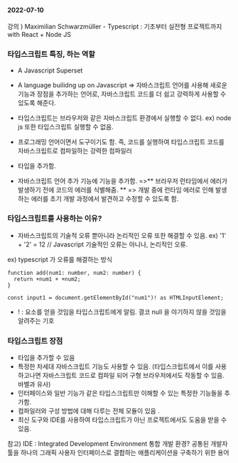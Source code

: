#### 2022-07-10

강의 ) Maximilian Schwarzmüller - Typescript : 기초부터 실전형 프로젝트까지 with React + Node JS

### 타입스크립트 특징, 하는 역할

- A Javascript Superset
- A language builidng up on Javascript
  => 자바스크립트 언어를 사용해 새로운 기능과 장점을 추가하는 언어로, 자바스크립트 코드를 더 쉽고 강력하게 사용할 수 있도록 해준다.

- 타입스크립트는 브라우저와 같은 자바스크립트 환경에서 실행할 수 없다.
  ex) node js 또한 타입스크립트 실행할 수 없음.
- 프로그래밍 언어이면서 도구이기도 함. 즉, 코드를 실행하여 타입스크립트 코드를 자바스크립트로 컴파일하는 강력한 컴파일러
- 타입을 추가함.
- 자바스크립트 언어 추가 기능에 기능을 추가함. =>** 브라우저 런타임에서 에러가 발생하기 전에 코드의 에러를
  식별해줌. **
  => 개발 중에 런타임 에러로 인해 발생하는 에러를 초기 개발 과정에서 발견하고 수정할 수 있도록 함.

### 타입스크립트를 사용하는 이유?

- 자바스크립트의 기술적 오류 뿐아니라 논리적인 오류 또한 해결할 수 있음.
  ex) '1' + '2' = 12 // Javascript 기술적인 오류는 아니나, 논리적인 오류.

ex) typescript 가 오류를 해결하는 방식

```tsx
function add(num1: number, num2: number) {
  return +num1 + +num2;
}
```

```tsx
const input1 = document.getElementById("num1")! as HTMLInputElement;
```

- ! : 요소를 얻을 것임을 타입스크립트에게 알림. 결코 null 을 야기하지 않을 것임을 알려주는 기호

### 타입스크립트 장점

- 타입을 추가할 수 있음
- 특정한 차세대 자바스크립트 기능도 사용할 수 있음. (타입스크립트에서 이를 사용하고나면 자바스크립트 코드로 컴파일 되어 구형 브라우저에서도 작동할 수 있음. 바벨과 유사)
- 인터페이스와 일반 기능가 같은 타입스크립트만 이해할 수 있는 특정한 기능들을 추가함.
- 컴파일러와 구성 방법에 대해 다루는 전체 모듈이 있음 .
- 최신 도구와 IDE를 사용하여 타입스크립트가 아닌 프로젝트에서도 도움을 받을 수 있음.

참고) IDE : Integrated Development Environment 통합 개발 환경? 공통된 개발자 툴을 하나의 그래픽 사용자 인터페이스로 결합하는 애플리케이션을 구축하기 위한 용어
